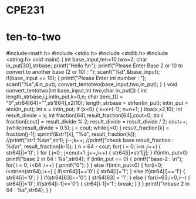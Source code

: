 # CPE231
# ten-to-two
#include<math.h>
#include <stdio.h>
#include <stdlib.h>
#include <string.h>
void main()
{
    int base_input,ten=10,two=2;
    char in_put[30],strbase;
    printf("Hello !\n");
    printf("Please Enter Base 2 or 10 to convert to another base (2 or 10) : ");
    scanf("%d",&base_input);
    if(base_input == 10);
    {
        printf("Please Enter int number : ");
        scanf("%s",&in_put);
        convert_tentotwo(base_input,two,in_put);
    }
}
void convert_tentotwo(int base_input,int two,char in_put[])
{
    int length_strbase,i,j,intin_put,k=0,n;
    char zero_1[] = "0",str64[64]="",str1[64],x2[10];
    length_strbase = strlen(in_put);
    intin_put = atoi(in_put);
    int x = intin_put;
    if (x<0)
    {
        x=x*(-1);
        n=n+1;
    }
    itoa(x,x2,10);
    int result_divide = x;
    int fraction[64],result_fraction[64],cout=0;
    do
    {
        fraction[cout] = result_divide % 2;
        result_divide = result_divide / 2;
        cout++;
    }while(result_divide > 0.5);
    j = cout;
    while(j>0)
    {
            result_fraction[k] = fraction[j-1];
            sprintf(&str1[k], "%d", result_fraction[k]);
            //printf("str1:%s\n",str1);
            j--;k++;
            //printf("check base result_fraction : %d\n", result_fraction[k-1]);
    }
    n = 64 - cout;
        for( i = 0; i<n ;i++)
        {
            str64[i]='0';
        }
        for ( j=0 ; j<cout+1 ;j++,i++)
        {
            str64[i]=str1[j];
        }
    if(intin_put>0)
        printf("base 2 in 64  : %s",str64);
    if (intin_put == 0)
    {
        printf("base-2 : \n");
        for( i = 0; i<64 ;i++)
        {
             printf("0");
        }
    }
    else if(intin_put<0)
    {
        for(i=0; i<strlen(str64);i++)
        {
            if(str64[i]=='0')
            {
                str64[i]='1';
            }
            else if(str64[i]=='1')
            {
                str64[i]='0';
            }
        }
        if(str64[63]=='0')
        {
            str64[63] = '1';
        }
        else
        {
            for(i=63;i>0;i--)
            {
                str64[i]='0';
                if(str64[i-1]=='0')
                {
                    str64[i-1]='1';
                    break;
                }
            }
        }
        printf("\nbase 2 in 64  : %s",str64);
    }
}




